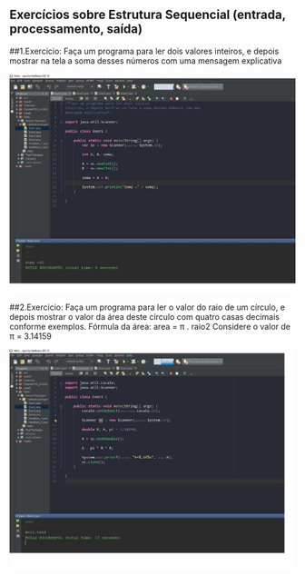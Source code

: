 ## Exercícios sobre Estrutura Sequencial (entrada, processamento, saída)

##1.Exercicio:
Faça um programa para ler dois valores inteiros, e depois mostrar na tela a soma desses números com uma
mensagem explicativa

![exer1](exer1.jpg)

##2.Exercicio:
Faça um programa para ler o valor do raio de um círculo, e depois mostrar o valor da área deste círculo com quatro
casas decimais conforme exemplos.
Fórmula da área: area = π . raio2
Considere o valor de π = 3.14159

![exer2](exer2.jpg)


